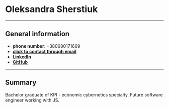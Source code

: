 # Oleksandra Sherstiuk
***
## General information
* **phone number**: +380680171669
* [**click to contact through email**](mailto:sasha440024@gmail.com)
* [**LinkedIn**](https://www.linkedin.com/in/oleksandra-sherstiuk-249999a8/)
* [**GitHub**](https://github.com/sashasher24)
***
## Summary
Bachelor graduate of KPI - economic cybernetics specialty. Future software engineer
working with JS.
